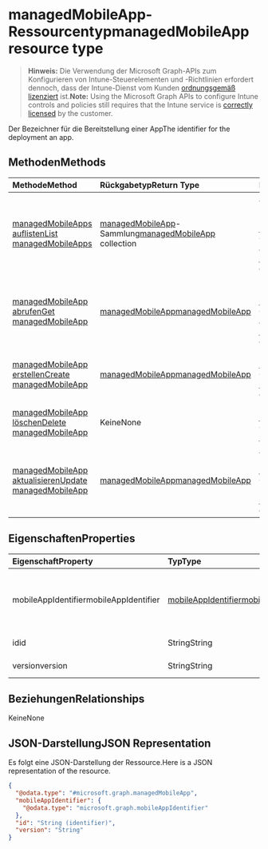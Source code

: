 # <a name="managedmobileapp-resource-type"></a><span data-ttu-id="8beed-101">managedMobileApp-Ressourcentyp</span><span class="sxs-lookup"><span data-stu-id="8beed-101">managedMobileApp resource type</span></span>

> <span data-ttu-id="8beed-102">**Hinweis:** Die Verwendung der Microsoft Graph-APIs zum Konfigurieren von Intune-Steuerelementen und -Richtlinien erfordert dennoch, dass der Intune-Dienst vom Kunden [ordnungsgemäß lizenziert](https://go.microsoft.com/fwlink/?linkid=839381) ist.</span><span class="sxs-lookup"><span data-stu-id="8beed-102">**Note:** Using the Microsoft Graph APIs to configure Intune controls and policies still requires that the Intune service is [correctly licensed](https://go.microsoft.com/fwlink/?linkid=839381) by the customer.</span></span>

<span data-ttu-id="8beed-103">Der Bezeichner für die Bereitstellung einer App</span><span class="sxs-lookup"><span data-stu-id="8beed-103">The identifier for the deployment an app.</span></span>
## <a name="methods"></a><span data-ttu-id="8beed-104">Methoden</span><span class="sxs-lookup"><span data-stu-id="8beed-104">Methods</span></span>
|<span data-ttu-id="8beed-105">Methode</span><span class="sxs-lookup"><span data-stu-id="8beed-105">Method</span></span>|<span data-ttu-id="8beed-106">Rückgabetyp</span><span class="sxs-lookup"><span data-stu-id="8beed-106">Return Type</span></span>|<span data-ttu-id="8beed-107">Beschreibung</span><span class="sxs-lookup"><span data-stu-id="8beed-107">Description</span></span>|
|:---|:---|:---|
|[<span data-ttu-id="8beed-108">managedMobileApps auflisten</span><span class="sxs-lookup"><span data-stu-id="8beed-108">List managedMobileApps</span></span>](../api/intune_mam_managedmobileapp_list.md)|<span data-ttu-id="8beed-109">[managedMobileApp](../resources/intune_mam_managedmobileapp.md)-Sammlung</span><span class="sxs-lookup"><span data-stu-id="8beed-109">[managedMobileApp](../resources/intune_mam_managedmobileapp.md) collection</span></span>|<span data-ttu-id="8beed-110">Auflisten von Eigenschaften und Beziehungen der [managedMobileApp](../resources/intune_mam_managedmobileapp.md)-Objekte.</span><span class="sxs-lookup"><span data-stu-id="8beed-110">List properties and relationships of the [managedMobileApp](../resources/intune_mam_managedmobileapp.md) objects.</span></span>|
|[<span data-ttu-id="8beed-111">managedMobileApp abrufen</span><span class="sxs-lookup"><span data-stu-id="8beed-111">Get managedMobileApp</span></span>](../api/intune_mam_managedmobileapp_get.md)|[<span data-ttu-id="8beed-112">managedMobileApp</span><span class="sxs-lookup"><span data-stu-id="8beed-112">managedMobileApp</span></span>](../resources/intune_mam_managedmobileapp.md)|<span data-ttu-id="8beed-113">Lesen von Eigenschaften und Beziehungen des [managedMobileApp](../resources/intune_mam_managedmobileapp.md)-Objekts.</span><span class="sxs-lookup"><span data-stu-id="8beed-113">Read properties and relationships of the [managedMobileApp](../resources/intune_mam_managedmobileapp.md) object.</span></span>|
|[<span data-ttu-id="8beed-114">managedMobileApp erstellen</span><span class="sxs-lookup"><span data-stu-id="8beed-114">Create managedMobileApp</span></span>](../api/intune_mam_managedmobileapp_create.md)|[<span data-ttu-id="8beed-115">managedMobileApp</span><span class="sxs-lookup"><span data-stu-id="8beed-115">managedMobileApp</span></span>](../resources/intune_mam_managedmobileapp.md)|<span data-ttu-id="8beed-116">Erstellen eines neuen [managedMobileApp](../resources/intune_mam_managedmobileapp.md)-Objekts.</span><span class="sxs-lookup"><span data-stu-id="8beed-116">Create a new [managedMobileApp](../resources/intune_mam_managedmobileapp.md) object.</span></span>|
|[<span data-ttu-id="8beed-117">managedMobileApp löschen</span><span class="sxs-lookup"><span data-stu-id="8beed-117">Delete managedMobileApp</span></span>](../api/intune_mam_managedmobileapp_delete.md)|<span data-ttu-id="8beed-118">Keine</span><span class="sxs-lookup"><span data-stu-id="8beed-118">None</span></span>|<span data-ttu-id="8beed-119">Löscht ein [managedMobileApp](../resources/intune_mam_managedmobileapp.md)-Objekt.</span><span class="sxs-lookup"><span data-stu-id="8beed-119">Deletes a [managedMobileApp](../resources/intune_mam_managedmobileapp.md).</span></span>|
|[<span data-ttu-id="8beed-120">managedMobileApp aktualisieren</span><span class="sxs-lookup"><span data-stu-id="8beed-120">Update managedMobileApp</span></span>](../api/intune_mam_managedmobileapp_update.md)|[<span data-ttu-id="8beed-121">managedMobileApp</span><span class="sxs-lookup"><span data-stu-id="8beed-121">managedMobileApp</span></span>](../resources/intune_mam_managedmobileapp.md)|<span data-ttu-id="8beed-122">Aktualisieren der Eigenschaften eines [managedMobileApp](../resources/intune_mam_managedmobileapp.md)-Objekts.</span><span class="sxs-lookup"><span data-stu-id="8beed-122">Update the properties of a [managedMobileApp](../resources/intune_mam_managedmobileapp.md) object.</span></span>|

## <a name="properties"></a><span data-ttu-id="8beed-123">Eigenschaften</span><span class="sxs-lookup"><span data-stu-id="8beed-123">Properties</span></span>
|<span data-ttu-id="8beed-124">Eigenschaft</span><span class="sxs-lookup"><span data-stu-id="8beed-124">Property</span></span>|<span data-ttu-id="8beed-125">Typ</span><span class="sxs-lookup"><span data-stu-id="8beed-125">Type</span></span>|<span data-ttu-id="8beed-126">Beschreibung</span><span class="sxs-lookup"><span data-stu-id="8beed-126">Description</span></span>|
|:---|:---|:---|
|<span data-ttu-id="8beed-127">mobileAppIdentifier</span><span class="sxs-lookup"><span data-stu-id="8beed-127">mobileAppIdentifier</span></span>|[<span data-ttu-id="8beed-128">mobileAppIdentifier</span><span class="sxs-lookup"><span data-stu-id="8beed-128">mobileAppIdentifier</span></span>](../resources/intune_mam_mobileappidentifier.md)|<span data-ttu-id="8beed-129">Der Bezeichner für eine App mit dem zugehörigen Betriebssystemtyp.</span><span class="sxs-lookup"><span data-stu-id="8beed-129">The identifier for an app with it's operating system type.</span></span>|
|<span data-ttu-id="8beed-130">id</span><span class="sxs-lookup"><span data-stu-id="8beed-130">id</span></span>|<span data-ttu-id="8beed-131">String</span><span class="sxs-lookup"><span data-stu-id="8beed-131">String</span></span>|<span data-ttu-id="8beed-132">Schlüssel der Entität.</span><span class="sxs-lookup"><span data-stu-id="8beed-132">Key of the entity.</span></span>|
|<span data-ttu-id="8beed-133">version</span><span class="sxs-lookup"><span data-stu-id="8beed-133">version</span></span>|<span data-ttu-id="8beed-134">String</span><span class="sxs-lookup"><span data-stu-id="8beed-134">String</span></span>|<span data-ttu-id="8beed-135">Version der Entität</span><span class="sxs-lookup"><span data-stu-id="8beed-135">Version of the entity.</span></span>|

## <a name="relationships"></a><span data-ttu-id="8beed-136">Beziehungen</span><span class="sxs-lookup"><span data-stu-id="8beed-136">Relationships</span></span>
<span data-ttu-id="8beed-137">Keine</span><span class="sxs-lookup"><span data-stu-id="8beed-137">None</span></span>
## <a name="json-representation"></a><span data-ttu-id="8beed-138">JSON-Darstellung</span><span class="sxs-lookup"><span data-stu-id="8beed-138">JSON Representation</span></span>
<span data-ttu-id="8beed-139">Es folgt eine JSON-Darstellung der Ressource.</span><span class="sxs-lookup"><span data-stu-id="8beed-139">Here is a JSON representation of the resource.</span></span>
<!-- {
  "blockType": "resource",
  "keyProperty": "id",
  "@odata.type": "microsoft.graph.managedMobileApp"
}
-->
``` json
{
  "@odata.type": "#microsoft.graph.managedMobileApp",
  "mobileAppIdentifier": {
    "@odata.type": "microsoft.graph.mobileAppIdentifier"
  },
  "id": "String (identifier)",
  "version": "String"
}
```




